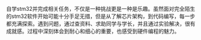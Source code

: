 自学stm32并完成相关任务，不仅是一种挑战更是一种是乐趣。虽然面对完全陌生的stm32软件开始可能十分手足无措，但是从了解芯片架构，到代码编写，每一步都充满探索。遇到问题，通过查资料、求助同学与学长，并且通过实验解决，很有成就感。过程中深刻体会到耐心和细心的重要，也感受到硬件编程的魅力。